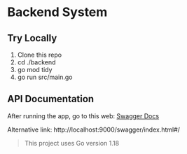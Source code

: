 # Backend System

## Try Locally
1. Clone this repo
2. cd ./backend
3. go mod tidy
4. go run src/main.go

## API Documentation
After running the app, go to this web:
[Swagger Docs](http://localhost:9000/swagger/index.html#/)

Alternative link: http://localhost:9000/swagger/index.html#/

> This project uses Go version 1.18